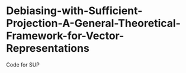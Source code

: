# Debiasing-with-Sufficient-Projection-A-General-Theoretical-Framework-for-Vector-Representations
Code for SUP
